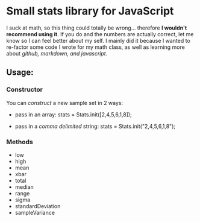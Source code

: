 Small stats library for JavaScript
==================================

I suck at math, so this thing could totally be wrong... therefore **I wouldn't recommend using it**. If you do and the numbers are actually correct, let me know so I can feel better about my self. I mainly did it because I wanted to re-factor some code I wrote for my math class, as well as learning more about *github, markdown, and javascript*.

Usage:
------

### Constructor

You can *construct* a new sample set in 2 ways:

+ pass in an array: stats = Stats.init([2,4,5,6,1,8]);

+ pass in a *comma delimited* string: stats = Stats.init("2,4,5,6,1,8");

### Methods

+ low
+ high
+ mean
+ xbar
+ total
+ median
+ range
+ sigma
+ standardDeviation
+ sampleVariance




